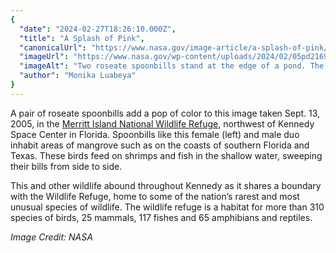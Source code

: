 ```yaml
---
{
  "date": "2024-02-27T18:26:10.000Z",
  "title": "A Splash of Pink",
  "canonicalUrl": "https://www.nasa.gov/image-article/a-splash-of-pink/",
  "imageUrl": "https://www.nasa.gov/wp-content/uploads/2024/02/05pd2169orig.jpg",
  "imageAlt": "Two roseate spoonbills stand at the edge of a pond. The birds are pink, with distinctive long, spoon-shaped bills and thin legs. The male (right) has a bright slash of red coloring above its wing. The water is gray and bordered by reed-like plants.",
  "author": "Monika Luabeya"
}
---
```


A pair of roseate spoonbills add a pop of color to this image taken Sept. 13, 2005, in the [Merritt Island National Wildlife Refuge](https://blogs.nasa.gov/earthdaycountdown/2020/03/16/t-37-protecting-wildlife-at-kennedy-space-center/#:~:text=NASA%E2%80%99s%20Kennedy%20Space%20Center%20in%20Florida%20shares%20its,state-listed%20endangered%20and%20threatened%20animal%20and%20plant%20species.), northwest of Kennedy Space Center in Florida. Spoonbills like this female (left) and male duo inhabit areas of mangrove such as on the coasts of southern Florida and Texas. These birds feed on shrimps and fish in the shallow water, sweeping their bills from side to side.

This and other wildlife abound throughout Kennedy as it shares a boundary with the Wildlife Refuge, home to some of the nation’s rarest and most unusual species of wildlife. The wildlife refuge is a habitat for more than 310 species of birds, 25 mammals, 117 fishes and 65 amphibians and reptiles.

_Image Credit: NASA_
